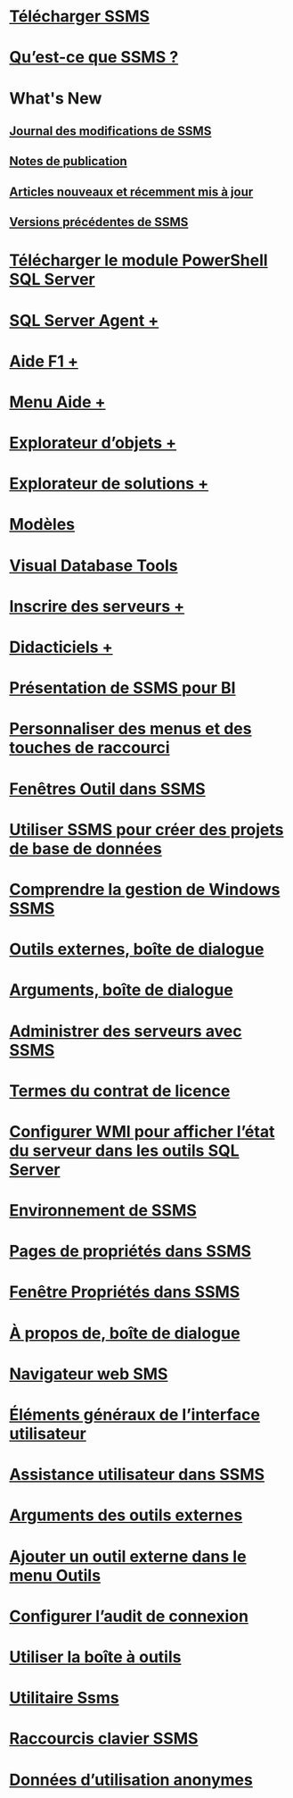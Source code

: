 # [Télécharger SSMS](download-sql-server-management-studio-ssms.md)
# [Qu’est-ce que SSMS ?](sql-server-management-studio-ssms.md)

# What's New
## [Journal des modifications de SSMS](sql-server-management-studio-changelog-ssms.md)
## [Notes de publication](sql-server-management-studio-release-notes.md)
## [Articles nouveaux et récemment mis à jour](new-updated-ssms.md)
## [Versions précédentes de SSMS](previous-sql-server-management-studio-releases.md)

# [Télécharger le module PowerShell SQL Server](download-sql-server-ps-module.md)

# [SQL Server Agent +](../ssms/agent/sql-server-agent.md)
# [Aide F1 +](../ssms/f1-help/f1-help-for-server-connections-sql-server-management-studio.md)
# [Menu Aide +](../ssms/menu-help/sql-server-management-studio-menu-help.md)
# [Explorateur d’objets +](../ssms/object/object-explorer.md)
# [Explorateur de solutions +](../ssms/solution/solution-explorer.md)
# [Modèles](../ssms/template/template-explorer.md)
# [Visual Database Tools](../ssms/visual-db-tools/visual-database-tools.md)
# [Inscrire des serveurs +](../ssms/register-servers/register-servers.md)
# [Didacticiels +](../ssms/tutorials/tutorial-sql-server-management-studio.md)

# [Présentation de SSMS pour BI](introduction-to-sql-server-management-studio-for-business-intelligence.md)
# [Personnaliser des menus et des touches de raccourci](customize-menus-and-shortcut-keys.md)
# [Fenêtres Outil dans SSMS](tool-windows-in-sql-server-management-studio.md)
# [Utiliser SSMS pour créer des projets de base de données](build-database-projects-by-using-sql-server-management-studio.md)
# [Comprendre la gestion de Windows SSMS](understand-sql-server-management-studio-windows-management.md)
# [Outils externes, boîte de dialogue](external-tools-dialog-box.md)

# [Arguments, boîte de dialogue](arguments-dialog-box.md)
# [Administrer des serveurs avec SSMS](administer-servers-with-sql-server-management-studio.md)
# [Termes du contrat de licence](sql-server-management-studio-license-terms.md)
# [Configurer WMI pour afficher l’état du serveur dans les outils SQL Server](configure-wmi-to-show-server-status-in-sql-server-tools.md)
# [Environnement de SSMS](the-sql-server-management-studio-environment.md)
# [Pages de propriétés dans SSMS](property-pages-in-sql-server-management-studio.md)
# [Fenêtre Propriétés dans SSMS](properties-window-management-studio.md)

# [À propos de, boîte de dialogue](about-dialog-box.md)
# [Navigateur web SMS](sql-server-management-studio-web-browser.md)
# [Éléments généraux de l’interface utilisateur](general-user-interface-elements.md)

# [Assistance utilisateur dans SSMS](user-assistance-in-sql-server-management-studio.md)
# [Arguments des outils externes](use-of-sql-server-features-and-capabilities-wwi-oltp.md)
# [Ajouter un outil externe dans le menu Outils](add-an-external-tool-to-the-tools-menu-sql-server-management-studio.md)
# [Configurer l’audit de connexion](configure-login-auditing-sql-server-management-studio.md)
# [Utiliser la boîte à outils](use-the-toolbox.md)

# [Utilitaire Ssms](ssms-utility.md)  
# [Raccourcis clavier SSMS](sql-server-management-studio-keyboard-shortcuts.md)  
# [Données d’utilisation anonymes](sql-server-management-studio-telemetry-ssms.md)
